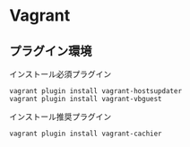 
# Vagrant
## プラグイン環境

インストール必須プラグイン
```
vagrant plugin install vagrant-hostsupdater
vagrant plugin install vagrant-vbguest
```

インストール推奨プラグイン
```
vagrant plugin install vagrant-cachier
```
